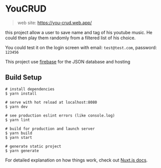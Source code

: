 # YouCRUD

> web site: https://you-crud.web.app/

this project allow a user to save name and tag of his youtube music.
He could then play them randomly from a filtered list of his choice.

You could test it on the login screen with email: `test@test.com`, password: `123456`


This project use [firebase](https://firebase.google.com/) for the JSON database and hosting

## Build Setup

``` shell
# install dependencies
$ yarn install

# serve with hot reload at localhost:8080
$ yarn dev

# see production eslint errors (like console.log)
$ yarn lint

# build for production and launch server
$ yarn build
$ yarn start

# generate static project
$ yarn generate
```

For detailed explanation on how things work, check out [Nuxt.js docs](https://nuxtjs.org).
